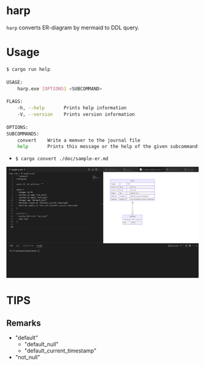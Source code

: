 # harp

`harp` converts ER-diagram by mermaid to DDL query.

# Usage

```sh
$ cargo run help

USAGE:
    harp.exe [OPTIONS] <SUBCOMMAND>

FLAGS:
    -h, --help       Prints help information
    -V, --version    Prints version information

OPTIONS:
SUBCOMMANDS:
    convert    Write a memver to the journal file
    help       Prints this message or the help of the given subcommand(s)
```

- `$ cargo convert ./doc/sample-er.md`

![harp.gif](./harp/doc/img/harp.gif)

# TIPS

## Remarks

- "default"
  - "default_null"
  - "default_current_timestamp"
- "not_null"
